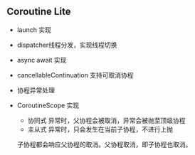 ## Coroutine Lite

* launch 实现

* dispatcher线程分发，实现线程切换

* async await 实现

* cancellableContinuation 支持可取消协程

* 协程异常处理

* CoroutineScope 实现 

  * 协同式 异常时，父协程会被取消，异常会被抛至顶级协程
  * 主从式 异常时，只会发生在当前子协程，不进行上抛

  子协程都会响应父协程的取消。父协程取消，即子协程也取消。

